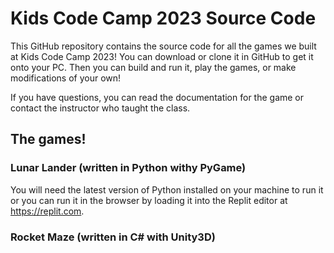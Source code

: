 # Kids Code Camp 2023 Source Code
This GitHub repository contains the source code for all the games we built at Kids Code Camp 2023!  You can download or clone it in GitHub to get it onto your PC.  Then you can build and run it, play the games, or make modifications of your own!

If you have questions, you can read the documentation for the game or contact the instructor who taught the class.

## The games!

### Lunar Lander (written in Python withy PyGame)
You will need the latest version of Python installed on your machine to run it or you can run it in the browser by loading it into the Replit editor at https://replit.com.

### Rocket Maze (written in C# with Unity3D)
